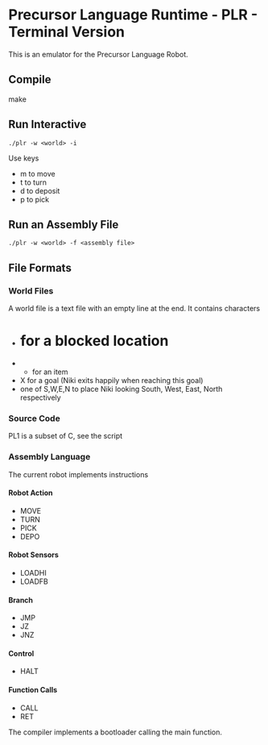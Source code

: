 # Precursor Language Runtime - PLR - Terminal Version

This is an emulator for the Precursor Language Robot.

## Compile

make

## Run Interactive
```
./plr -w <world> -i
```

Use keys
- m to move
- t to turn
- d to deposit
- p to pick



## Run an Assembly File
```
./plr -w <world> -f <assembly file>
```
## File Formats

### World Files

A world file is a text file with an empty line at the end. It contains characters
- # for a blocked location
- * for an item
- X for a goal (Niki exits happily when reaching this goal)
- one of S,W,E,N to place Niki looking South, West, East, North respectively

### Source Code

PL1 is a subset of C, see the script

### Assembly Language

The current robot implements instructions
#### Robot Action
- MOVE
- TURN
- PICK
- DEPO
#### Robot Sensors
- LOADHI
- LOADFB
#### Branch
- JMP
- JZ
- JNZ
#### Control
- HALT
#### Function Calls
- CALL
- RET

The compiler implements a bootloader calling the main function.
